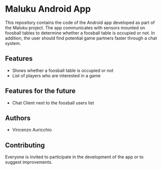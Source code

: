 # Maluku Android App
This repository contains the code of the Android app developed as part of the Maluku project.
The app communicates with sensors mounted on foosball tables to determine whether a foosball table is occupied or not.
In addition, the user should find potential game partners faster through a chat system.

## Features
* Shows whether a foosball table is occupied or not
* List of players who are interested in a game

## Features for the future
* Chat Client next to the foosball users list

## Authors
* Vincenzo Auricchio 

## Contributing
Everyone is invited to participate in the development of the app or to suggest improvements.

